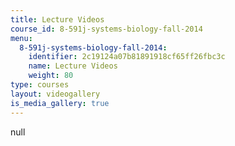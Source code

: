 ```yaml
---
title: Lecture Videos
course_id: 8-591j-systems-biology-fall-2014
menu:
  8-591j-systems-biology-fall-2014:
    identifier: 2c19124a07b81891918cf65ff26fbc3c
    name: Lecture Videos
    weight: 80
type: courses
layout: videogallery
is_media_gallery: true
---
```

null